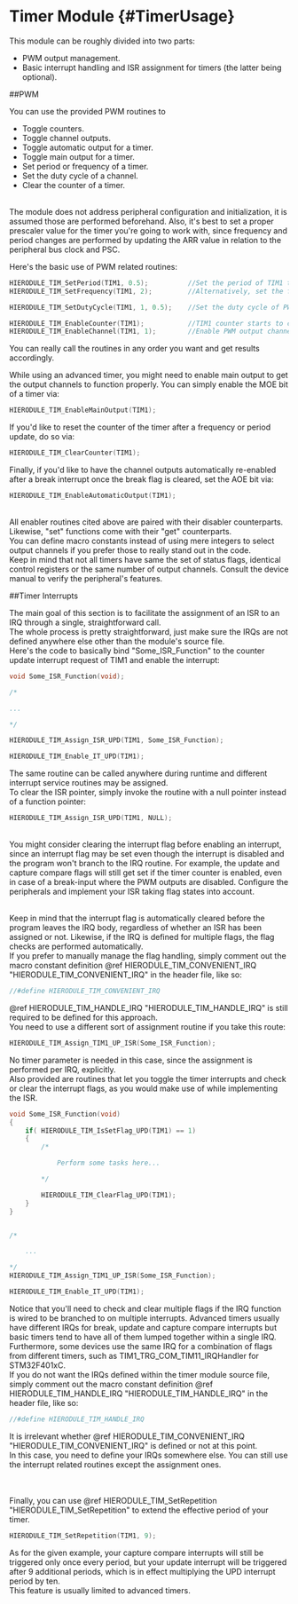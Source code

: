 Timer Module {#TimerUsage}
==========================

This module can be roughly divided into two parts:
- PWM output management.
- Basic interrupt handling and ISR assignment for timers (the latter being optional).

##PWM

You can use the provided PWM routines to
- Toggle counters.
- Toggle channel outputs.
- Toggle automatic output for a timer.
- Toggle main output for a timer.
- Set period or frequency of a timer.
- Set the duty cycle of a channel.
- Clear the counter of a timer.

<br>The module does not address peripheral configuration and initialization, it is assumed those are performed beforehand. Also, it's best to set a proper prescaler value for the timer you're going to work with, since frequency and period changes are performed by updating the ARR value in relation to the peripheral bus clock and PSC.<br>

Here's the basic use of PWM related routines:
```c
HIERODULE_TIM_SetPeriod(TIM1, 0.5);          //Set the period of TIM1 to 0.5 seconds.
HIERODULE_TIM_SetFrequency(TIM1, 2);         //Alternatively, set the frequency of TIM1 to 2 Hz.

HIERODULE_TIM_SetDutyCycle(TIM1, 1, 0.5);    //Set the duty cycle of PWM output channel 1 of TIM1 to 50%.

HIERODULE_TIM_EnableCounter(TIM1);           //TIM1 counter starts to count here.
HIERODULE_TIM_EnableChannel(TIM1, 1);        //Enable PWM output channel 1 of TIM1.
```
You can really call the routines in any order you want and get results accordingly.<br>

While using an advanced timer, you might need to enable main output to get the output channels to function properly. You can simply enable the MOE bit of a timer via:
```c
HIERODULE_TIM_EnableMainOutput(TIM1);
```

If you'd like to reset the counter of the timer after a frequency or period update, do so via:
```c
HIERODULE_TIM_ClearCounter(TIM1);
```

Finally, if you'd like to have the channel outputs automatically re-enabled after a break interrupt once the break flag is cleared, set the AOE bit via:
```c
HIERODULE_TIM_EnableAutomaticOutput(TIM1);
```
<br>All enabler routines cited above are paired with their disabler counterparts. Likewise, "set" functions come with their "get" counterparts.<br>
You can define macro constants instead of using mere integers to select output channels if you prefer those to really stand out in the code.<br>
Keep in mind that not all timers have same the set of status flags, identical control registers or the same number of output channels. Consult the device manual to verify the peripheral's features.

##Timer Interrupts

The main goal of this section is to facilitate the assignment of an ISR to an IRQ through a single, straightforward call.
<br> The whole process is pretty straightforward, just make sure the IRQs are not defined anywhere else other than the module's source file.
<br> Here's the code to basically bind "Some_ISR_Function" to the counter update interrupt request of TIM1 and enable the interrupt:
```c
void Some_ISR_Function(void);

/*

...

*/

HIERODULE_TIM_Assign_ISR_UPD(TIM1, Some_ISR_Function);

HIERODULE_TIM_Enable_IT_UPD(TIM1);
```
The same routine can be called anywhere during runtime and different interrupt service routines may be assigned.<br>
To clear the ISR pointer, simply invoke the routine with a null pointer instead of a function pointer:
```c
HIERODULE_TIM_Assign_ISR_UPD(TIM1, NULL);
```
<br>You might consider clearing the interrupt flag before enabling an interrupt, since an interrupt flag may be set even though the interrupt is disabled and the program won't branch to the IRQ routine. For example, the update and capture compare flags will still get set if the timer counter is enabled, even in case of a break-input where the PWM outputs are disabled. Configure the peripherals and implement your ISR taking flag states into account.

<br>Keep in mind that the interrupt flag is automatically cleared before the program leaves the IRQ body, regardless of whether an ISR has been assigned or not. Likewise, if the IRQ is defined for multiple flags, the flag checks are performed automatically.
<br>If you prefer to manually manage the flag handling, simply comment out the macro constant definition
@ref HIERODULE_TIM_CONVENIENT_IRQ "HIERODULE_TIM_CONVENIENT_IRQ"
in the header file, like so:
```c
//#define HIERODULE_TIM_CONVENIENT_IRQ
```
@ref HIERODULE_TIM_HANDLE_IRQ "HIERODULE_TIM_HANDLE_IRQ" is still required to be defined for this approach.
<br>You need to use a different sort of assignment routine if you take this route:
```c
HIERODULE_TIM_Assign_TIM1_UP_ISR(Some_ISR_Function);
```
No timer parameter is needed in this case, since the assignment is performed per IRQ, explicitly.<br>
Also provided are routines that let you toggle the timer interrupts and check or clear the interrupt flags, as you would make use of while implementing the ISR.
```c
void Some_ISR_Function(void)
{
    if( HIERODULE_TIM_IsSetFlag_UPD(TIM1) == 1)
    {
        /*

            Perform some tasks here...

        */

        HIERODULE_TIM_ClearFlag_UPD(TIM1);
    }
}


/*

    ...

*/
HIERODULE_TIM_Assign_TIM1_UP_ISR(Some_ISR_Function);

HIERODULE_TIM_Enable_IT_UPD(TIM1);

```
Notice that you'll need to check and clear multiple flags if the IRQ function is wired to be branched to on multiple interrupts. Advanced timers usually have different IRQs for break, update and capture compare interrupts but basic timers tend to have all of them lumped together within a single IRQ. Furthermore, some devices use the same IRQ for a combination of flags from different timers, such as TIM1_TRG_COM_TIM11_IRQHandler for STM32F401xC.
<br>If you do not want the IRQs defined within the timer module source file, simply comment out the macro constant definition
@ref HIERODULE_TIM_HANDLE_IRQ "HIERODULE_TIM_HANDLE_IRQ"
in the header file, like so:
```c
//#define HIERODULE_TIM_HANDLE_IRQ
```
It is irrelevant whether
@ref HIERODULE_TIM_CONVENIENT_IRQ "HIERODULE_TIM_CONVENIENT_IRQ"
is defined or not at this point.
<br>In this case, you need to define your IRQs somewhere else. You can still use the interrupt related routines except the assignment ones.

<br><br>Finally, you can use
@ref HIERODULE_TIM_SetRepetition "HIERODULE_TIM_SetRepetition"
to extend the effective period of your timer.
```c
HIERODULE_TIM_SetRepetition(TIM1, 9);
```
As for the given example, your capture compare interrupts will still be triggered only once every period, but your update interrupt will be triggered after 9 additional periods, which is in effect multiplying the UPD interrupt period by ten.<br>
This feature is usually limited to advanced timers.

